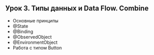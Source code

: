 ## Урок 3. Типы данных и Data Flow. Combine
- Основные принципы
- @State
- @Binding
- @ObservedObject
- @EnvironmentObject
- Работа с типом Button
